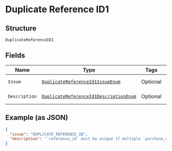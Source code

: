 
# Duplicate Reference ID1

## Structure

`DuplicateReferenceID1`

## Fields

| Name | Type | Tags | Description | Getter | Setter |
|  --- | --- | --- | --- | --- | --- |
| `Issue` | [`DuplicateReferenceId1IssueEnum`](../../doc/models/duplicate-reference-id-1-issue-enum.md) | Optional | - | DuplicateReferenceId1IssueEnum getIssue() | setIssue(DuplicateReferenceId1IssueEnum issue) |
| `Description` | [`DuplicateReferenceId1DescriptionEnum`](../../doc/models/duplicate-reference-id-1-description-enum.md) | Optional | - | DuplicateReferenceId1DescriptionEnum getDescription() | setDescription(DuplicateReferenceId1DescriptionEnum description) |

## Example (as JSON)

```json
{
  "issue": "DUPLICATE_REFERENCE_ID",
  "description": "`reference_id` must be unique if multiple `purchase_unit` are provided."
}
```

